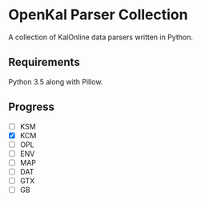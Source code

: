 # OpenKal Parser Collection
A collection of KalOnline data parsers written in Python.

## Requirements
Python 3.5 along with Pillow.

## Progress
- [ ] KSM
- [x] KCM
- [ ] OPL
- [ ] ENV
- [ ] MAP
- [ ] DAT
- [ ] GTX
- [ ] GB
